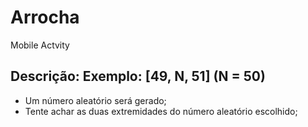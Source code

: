 # Arrocha
Mobile Actvity

## Descrição: Exemplo: [49, N, 51]  (N = 50)
- Um número aleatório será gerado;
- Tente achar as duas extremidades do número aleatório escolhido;
